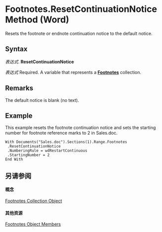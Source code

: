 
# Footnotes.ResetContinuationNotice Method (Word)

Resets the footnote or endnote continuation notice to the default notice.


## Syntax

 _表达式_. **ResetContinuationNotice**

 _表达式_ Required. A variable that represents a **[Footnotes](d46a0972-2784-4814-d547-30122a35cdc1.md)** collection.


## Remarks

The default notice is blank (no text).


## Example

This example resets the footnote continuation notice and sets the starting number for footnote reference marks to 2 in Sales.doc.


```
With Documents("Sales.doc").Sections(1).Range.Footnotes 
 .ResetContinuationNotice 
 .NumberingRule = wdRestartContinuous 
 .StartingNumber = 2 
End With
```


## 另请参阅


#### 概念


[Footnotes Collection Object](d46a0972-2784-4814-d547-30122a35cdc1.md)
#### 其他资源


[Footnotes Object Members](http://msdn.microsoft.com/library/fe8f7120-9a44-1825-7e4b-8c80874755d9%28Office.15%29.aspx)